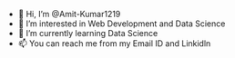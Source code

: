 - 👋 Hi, I’m @Amit-Kumar1219
- 👀 I’m interested in Web Development and Data Science
- 🌱 I’m currently learning Data Science
- 📫 You can reach me from my Email ID and Linkidln

<!---
Amit-Kumar1219 is a ✨ special ✨ repository because its `README.md` (this file) appears on your GitHub profile.
You can click the Preview link to take a look at your changes.
--->
